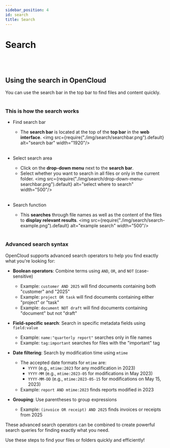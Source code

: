 ```yaml
---
sidebar_position: 4
id: search
title: Search
---
```


# Search
<br/><br/>

## Using the search in OpenCloud
You can use the search bar in the top bar to find files and content quickly.
<br/><br/>

### This is how the search works

- Find search bar
    - The **search bar** is located at the top of the **top bar** in the **web interface**.
<img src={require("./img/search/searchbar.png").default} alt="search bar" width="1920"/>
<br/><br/>

- Select search area
    - Click on the **drop-down menu** next to the **search bar**.
    - Select whether you want to search in all files or only in the current folder.
<img src={require("./img/search/drop-down-menu-searchbar.png").default} alt="select where to search" width="500"/>
<br/><br/>
- Search function
    - This **searches** through file names as well as the content of the files to **display relevant results**.
<img src={require("./img/search/search-example.png").default} alt="example search" width="500"/>
<br/><br/>

### Advanced search syntax

OpenCloud supports advanced search operators to help you find exactly what you're looking for:

- **Boolean operators**: Combine terms using `AND`, `OR`, and `NOT` (case-sensitive)
  - Example: `customer AND 2025` will find documents containing both "customer" and "2025"
  - Example: `project OR task` will find documents containing either "project" or "task"
  - Example: `document NOT draft` will find documents containing "document" but not "draft"

- **Field-specific search**: Search in specific metadata fields using `field:value`
  - Example: `name:"quarterly report"` searches only in file names
  - Example: `tag:important` searches for files with the "important" tag

- **Date filtering**: Search by modification time using `mtime`
  - The accepted date formats for `mtime` are:
    - `YYYY` (e.g., `mtime:2023` for any modification in 2023)
    - `YYYY-MM` (e.g., `mtime:2023-05` for modifications in May 2023)
    - `YYYY-MM-DD` (e.g., `mtime:2023-05-15` for modifications on May 15, 2023)
  - Example: `report AND mtime:2023` finds reports modified in 2023

- **Grouping**: Use parentheses to group expressions
  - Example: `(invoice OR receipt) AND 2025` finds invoices or receipts from 2025

These advanced search operators can be combined to create powerful search queries for finding exactly what you need.

Use these steps to find your files or folders quickly and efficiently!